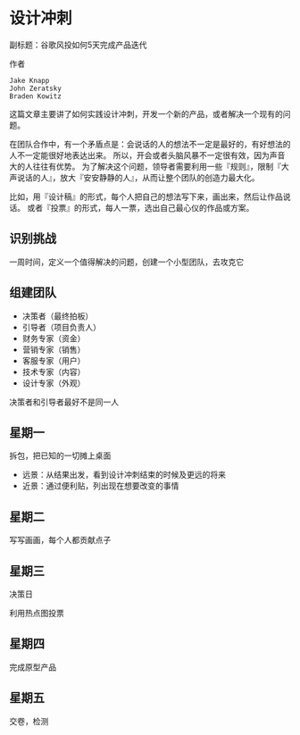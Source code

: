 # 设计冲刺

副标题：谷歌风投如何5天完成产品迭代

作者

~~~
Jake Knapp
John Zeratsky
Braden Kowitz
~~~

这篇文章主要讲了如何实践设计冲刺，开发一个新的产品，或者解决一个现有的问题。

在团队合作中，有一个矛盾点是：会说话的人的想法不一定是最好的，有好想法的人不一定能很好地表达出来。
所以，开会或者头脑风暴不一定很有效，因为声音大的人往往有优势。
为了解决这个问题，领导者需要利用一些『规则』，限制『大声说话的人』，放大『安安静静的人』，从而让整个团队的创造力最大化。

比如，用『设计稿』的形式，每个人把自己的想法写下来，画出来，然后让作品说话。
或者『投票』的形式，每人一票，选出自己最心仪的作品或方案。

## 识别挑战

一周时间，定义一个值得解决的问题，创建一个小型团队，去攻克它

## 组建团队

- 决策者（最终拍板）
- 引导者（项目负责人）
- 财务专家（资金）
- 营销专家（销售）
- 客服专家（用户）
- 技术专家（内容）
- 设计专家（外观）

决策者和引导者最好不是同一人

## 星期一

拆包，把已知的一切摊上桌面

- 远景：从结果出发，看到设计冲刺结束的时候及更远的将来
- 近景：通过便利贴，列出现在想要改变的事情

## 星期二

写写画画，每个人都贡献点子

## 星期三

决策日

利用热点图投票

## 星期四

完成原型产品

## 星期五

交卷，检测
